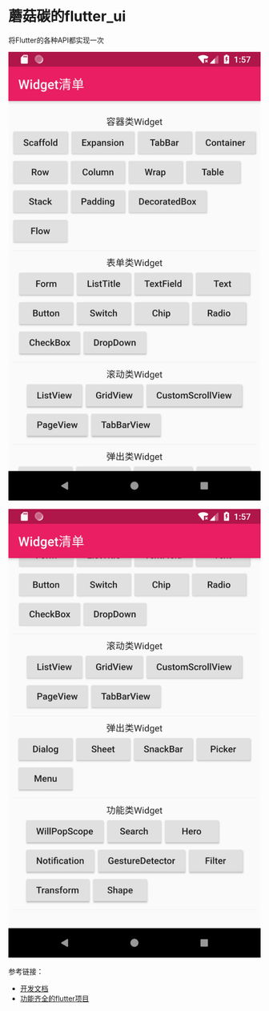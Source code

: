 # 蘑菇碳的flutter_ui

将Flutter的各种API都实现一次

![效果图1](/assets/img/1.png)

![效果图2](/assets/img/2.png)


参考链接：
- [开发文档](https://flutter.io/docs/get-started/codelab)
- [功能齐全的flutter项目](https://github.com/zhongmeizhi/fultter-example-app)
